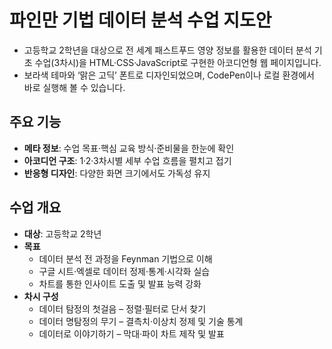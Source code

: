 # 파인만 기법 데이터 분석 수업 지도안
- 고등학교 2학년을 대상으로 전 세계 패스트푸드 영양 정보를 활용한 데이터 분석 기초 수업(3차시)을 HTML·CSS·JavaScript로 구현한 아코디언형 웹 페이지입니다.  
- 보라색 테마와 ‘맑은 고딕’ 폰트로 디자인되었으며, CodePen이나 로컬 환경에서 바로 실행해 볼 수 있습니다.

## 주요 기능
- **메타 정보**: 수업 목표·핵심 교육 방식·준비물을 한눈에 확인  
- **아코디언 구조**: 1·2·3차시별 세부 수업 흐름을 펼치고 접기  
- **반응형 디자인**: 다양한 화면 크기에서도 가독성 유지  

## 수업 개요
- **대상**: 고등학교 2학년
- **목표**
  - 데이터 분석 전 과정을 Feynman 기법으로 이해
  - 구글 시트·엑셀로 데이터 정제·통계·시각화 실습
  - 차트를 통한 인사이트 도출 및 발표 능력 강화
- **차시 구성**
  - 데이터 탐정의 첫걸음 – 정렬·필터로 단서 찾기
  - 데이터 명탐정의 무기 – 결측치·이상치 정제 및 기술 통계
  - 데이터로 이야기하기 – 막대·파이 차트 제작 및 발표

